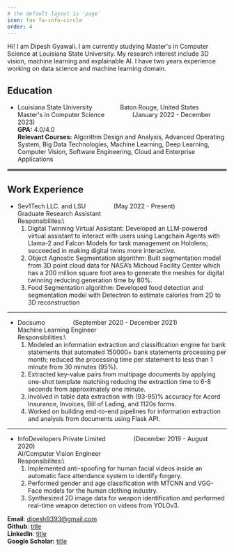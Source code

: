 ```yaml
---
# the default layout is 'page'
icon: fas fa-info-circle
order: 4
---
```


Hi! I am Dipesh Gyawali. I am currently studying Master's in Computer Science at Louisiana State University. My research interest include 3D vision, machine learning and explainable AI. I have two years experience working on data science and machine learning domain. 


## Education

- Louisiana State University &emsp;&emsp;&emsp;&emsp; Baton Rouge, United States\
  Master's in Computer Science &emsp;&emsp;&emsp;&emsp; (January 2022 - December 2023)\
  **GPA:** 4.0/4.0\
  **Relevant Courses:** Algorithm Design and Analysis, Advanced Operating System, Big Data Technologies, Machine Learning, Deep Learning, Computer Vision, Software Engineering, Cloud and Enterprise Applications

<hr style="border:2px solid gray">

## Work Experience

- Sev1Tech LLC. and LSU &emsp;&emsp;&emsp;&emsp; (May 2022 - Present)\
  Graduate Research Assistant\
  Responsibilites:\
  1. Digital Twinning Virtual Assistant: Developed an LLM-powered virtual assistant to interact with users using Langchain Agents with Llama-2 and Falcon Models for task management on Hololens; succeeded in making digital twins more interactive.
  2. Object Agnostic Segmentation algorithm: Built segmentation model from 3D point cloud data for NASA’s Michoud Facility Center which has a 200 million square foot area to generate the meshes for digital twinning reducing generation time by 80%.
  3. Food Segmentation algorithm: Developed food detection and segmentation model with Detectron to estimate calories from 2D to 3D reconstruction

---

- Docsumo &emsp;&emsp;&emsp;&emsp; (September 2020 - December 2021)\
  Machine Learning Engineer\
  Responsibilities:\ 
  1. Modeled an information extraction and classification engine for bank statements that automated 150000+ bank statements processing per month; reduced the processing time per statement to less than 1 minute from 30 minutes (95%).
  2. Extracted key-value pairs from multipage documents by applying one-shot template matching reducing the extraction time to 6-8 seconds from approximately one minute.
  3. Involved in table data extraction with (93-95)% accuracy for Acord Insurance, Invoices, Bill of Lading, and 1120s forms.
  4. Worked on building end-to-end pipelines for information extraction and analysis from documents using Flask API.

---

- InfoDevelopers Private Limited &emsp;&emsp;&emsp;&emsp; (December 2019 - August 2020)\
  AI/Computer Vision Engineer\
  Responsibilites:\
  1. Implemented anti-spoofing for human facial videos inside an automatic face attendance system to identify forgery.
  2. Performed gender and age classification with MTCNN and VGG-Face models for the human clothing industry.
  3. Synthesized 2D image data for weapon identification and performed real-time weapon detection on videos from YOLOv3.


**Email**: dipesh9393@gmail.com\
**Github**: [title](https://www.github.com/dipesh-commits)\
**LinkedIn**: [title](https://www.linkedin.com/dipesh-gyawali)\
**Google Scholar:** [title](https://scholar.google.com/citations?user=yY_lCQIAAAAJ&hl=en)
